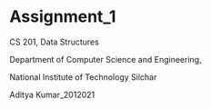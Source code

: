 # Assignment_1
CS 201, Data Structures

Department of Computer Science and Engineering,

National Institute of Technology Silchar

Aditya Kumar_2012021
